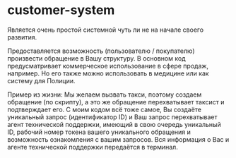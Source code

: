 # customer-system

Является очень простой системной чуть ли не на начале своего развития.

Предоставляется возможность (пользователю / покупателю) произвести обращение в Вашу структуру. В основном код предусматривает коммерческое использование в сфере продаж, например. Но его также можно использовать в медицине или как систему для Полиции.

Пример из жизни: Мы желаем вызвать такси, поэтому создаем обращение (по скрипту), а это же обращение перехватывает таксист и подтверждает его.
С моим кодом всё тоже самое, Вы создаёте уникальный запрос (идентификатор ID) и Ваш запрос перехватывает агент технической поддержки, имеющий в свою очередь уникальный ID, рабочий номер токена вашего уникального обращения и возможность ознакомления с вашим запросов. Вся информация о Вас и агенте технической поддержки передаётся в терминал.
